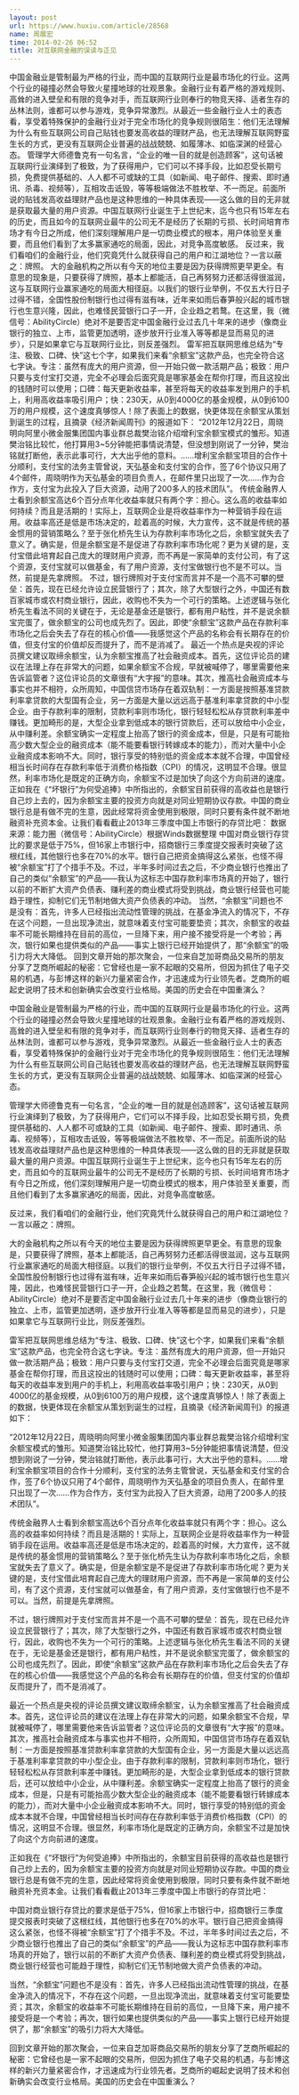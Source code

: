 ```yaml
---
layout: post
url: https://www.huxiu.com/article/28568
name: 周展宏
time: 2014-02-26 06:52
title: 对互联网金融的误读与正见
---
```

中国金融业是管制最为严格的行业，而中国的互联网行业是最市场化的行业。这两个行业的碰撞必然会导致火星撞地球的壮观景象。金融行业有着严格的游戏规则、高耸的进入壁垒和有限的竞争对手，而互联网行业则奉行的物竞天择、适者生存的丛林法则，谁都可以参与游戏，竞争异常激烈。从最近一些金融行业人士的表态看，享受着特殊保护的金融行业对于完全市场化的竞争规则很陌生：他们无法理解为什么有些互联网公司自己贴钱也要发高收益的理财产品，也无法理解互联网野蛮生长的方式，更没有互联网企业普遍的战战兢兢、如履薄冰、如临深渊的经营心态。 管理学大师德鲁克有一句名言，“企业的唯一目的就是创造顾客”，这句话被互联网行业演绎到了极致，为了获得用户，它们可以不择手段，比如忍受长期亏损，免费提供基础的、人人都不可或缺的工具（如新闻、电子邮件、搜索、即时通讯、杀毒、视频等），互相攻击诋毁，等等极端做法不胜枚举、不一而足。前面所说的贴钱发高收益理财产品也是这种思维的一种具体表现——这么做的目的无非就是获取最大量的用户资源。中国互联网行业诞生于上世纪末，迄今也只有15年左右的历史，而且如今的互联网业最牛的公司无不是经历了长期的亏损、长时间培育市场才有今日之所成，他们深刻理解用户是一切商业模式的根本，用户体验至关重要，而且他们看到了太多赢家通吃的局面，因此，对竞争高度敏感。 反过来，我们看咱们的金融行业，他们究竟凭什么就获得自己的用户和江湖地位？一言以蔽之：牌照。 大的金融机构之所以有今天的地位主要是因为获得牌照更早更全。有意思的现象是，只要获得了牌照，基本上都能活，自己再努努力还都活得很滋润，这与互联网行业赢家通吃的局面大相径庭。以我们的银行业举例，不仅五大行日子过得不错，全国性股份制银行也过得有滋有味，近年来如雨后春笋般兴起的城市银行也生意兴隆，因此，也难怪民营银行口子一开，企业趋之若鹜。在这里，我（微信号：AbilityCircle）绝对不是要否定中国金融行业过去几十年来的进步（像商业银行的独立、上市，监管更加透明，逐步放开行业准入等等都是显而易见的进步），只是如果拿它与互联网行业比，则反差强烈。 雷军把互联网思维总结为“专注、极致、口碑、快”这七个字，如果我们来看“余额宝”这款产品，也完全符合这七字诀。专注：虽然有庞大的用户资源，但一开始只做一款活期产品；极致：用户只要与支付宝打交道，完全不必理会后面究竟是哪家基金在帮你打理，而且这投出的钱随时可以使用；口碑：每天更新收益率，甚至将每天的收益率发到用户的手机上，利用高收益率吸引用户；快：230天，从0到4000亿的基金规模，从0到6100万的用户规模，这个速度真够惊人！除了表面上的数据，快更体现在余额宝从策划到诞生的过程，且摘录《经济新闻周刊》的报道如下： “2012年12月22日，周晓明向阿里小微金服集团国内事业群总裁樊治铭介绍增利宝余额宝模式的雏形。知道樊治铭比较忙，他打算用3~5分钟能把事情说清楚，但没想到刚说了一分钟，樊治铭就打断他，表示此事可行，大大出乎他的意料。……增利宝余额宝项目的合作十分顺利，支付宝的法务主管曾说，天弘基金和支付宝的合作，签了6个协议只用了4个邮件，周晓明作为天弘基金的项目负责人，在邮件里只出现了一次……作为合作方，支付宝为此投入了巨大资源，动用了200多人的技术团队”。 传统金融界人士看到余额宝高达6个百分点年化收益率就只有两个字：担心。这么高的收益率如何持续？而且是活期的！实际上，互联网企业是将收益率作为一种营销手段在运用。收益率高还是低是市场决定的，趁着高的时候，大力宣传，这不就是传统的基金惯用的营销策略么？至于张化桥先生认为存款利率市场化之后，余额宝就失去了意义了。确实是，但是余额宝是不是促进了存款利率市场化呢？更为关键的是，支付宝借此培育起自己庞大的理财用户资源，而不再是一家简单的支付公司，有了这个资源，支付宝就可以做基金，有了用户资源，支付宝做银行也不是不可以。当然，前提是先拿牌照。 不过，银行牌照对于支付宝而言并不是一个高不可攀的壁垒：首先，现在已经允许设立民营银行了；其次，除了大型银行之外，中国还有数百家城市或农村商业银行，因此，收购也不失为一个可行的策略。上述逻辑与张化桥先生看法不同的关键在于，无论是基金还是银行，都有用户粘性，并不是说余额宝完蛋了，做余额宝的公司也成先烈了。因此，即使“余额宝”这款产品在存款利率市场化之后会失去了存在的核心价值——我感觉这个产品的名称会有长期存在的价值，但支付宝的价值却反而提升了，而不是消减了。 最近一个热点是央视的评论员撰文建议取缔余额宝，认为余额宝推高了社会融资成本。首先，这位评论员的建议在法理上存在非常大的问题，如果余额宝不合规，早就被喊停了，哪里需要他来告诉监管者？这位评论员的文章很有“大字报”的意味。其次，推高社会融资成本与事实也并不相符，众所周知，中国信贷市场存在着双轨制：一方面是按照基准贷款利率拿贷款的大型国有企业，另一方面是大量以远远高于基准利率拿贷款的中小型企业。由于存款利率的限制，贷款利率则市场化，银行轻轻松松从存贷款利率差中赚钱。更加畸形的是，大型企业拿到低成本的银行贷款后，还可以放给中小企业，从中赚利差。余额宝确实一定程度上抬高了银行的资金成本，但是，只是有可能抬高少数大型企业的融资成本（能不能要看银行转嫁成本的能力），而对大量中小企业融资成本影响不大。同时，银行享受的特别低的资金成本本就不合理，中国曾经相当长时间存在存款利率低于消费价格指数（CPI）的情况，这明显不合理。很显然，利率市场化是既定的正确方向，余额宝不过是加快了向这个方向前进的速度。 正如我在《“坏银行”为何受追捧》中所指出的，余额宝目前获得的高收益也是银行自己炒上去的，因为余额宝主要的投资方向就是对同业短期协议存款。中国的商业银行总是有做不完的生意，因此经常将资金使用到极限，同时只要有条件就不断地融资补充资本金。让我们看看截止2013年三季度中国上市银行的存贷比吧： 数据来源：能力圈（微信号：AbilityCircle）根据Winds数据整理 中国对商业银行存贷比的要求是低于75%，但16家上市银行中，招商银行三季度提交报表时突破了这根红线，其他银行也多在70%的水平。银行自己把资金搞得这么紧张，也怪不得被“余额宝”打了个措手不及。不过，半年多时间过去之后，不少商业银行也推出了自己的类似“余额宝”的产品——我认为这标志中国存款利率市场真的开始了，银行以前的不断扩大资产负债表、赚利差的商业模式将受到挑战，商业银行经营也可能趋于理性，抑制它们无节制地做大资产负债表的冲动。 当然，“余额宝”问题也不是没有：首先，许多人已经指出流动性管理的挑战，在基金净流入的情况下，不存在这个问题，一旦出现净流出，就意味着支付宝可能要垫资；其次，余额宝的收益率不可能长期维持在目前的高位，一旦降下来，用户接不接受将是一个考验；再次，银行如果也提供类似的产品——事实上银行已经开始提供了，那“余额宝”的吸引力将大大降低。 回到文章开始的那次聚会，一位来自芝加哥商品交易所的朋友分享了芝商所崛起的秘密：它曾经也是一家不起眼的交易所，但因为抓住了电子交易的机遇，与彭博这样的新兴力量紧密合作，才迅速成为行业领先者。芝商所的崛起史说明了技术和创新确实会改变行业格局。美国的历史会在中国重演么？

中国金融业是管制最为严格的行业，而中国的互联网行业是最市场化的行业。这两个行业的碰撞必然会导致火星撞地球的壮观景象。金融行业有着严格的游戏规则、高耸的进入壁垒和有限的竞争对手，而互联网行业则奉行的物竞天择、适者生存的丛林法则，谁都可以参与游戏，竞争异常激烈。从最近一些金融行业人士的表态看，享受着特殊保护的金融行业对于完全市场化的竞争规则很陌生：他们无法理解为什么有些互联网公司自己贴钱也要发高收益的理财产品，也无法理解互联网野蛮生长的方式，更没有互联网企业普遍的战战兢兢、如履薄冰、如临深渊的经营心态。

管理学大师德鲁克有一句名言，“企业的唯一目的就是创造顾客”，这句话被互联网行业演绎到了极致，为了获得用户，它们可以不择手段，比如忍受长期亏损，免费提供基础的、人人都不可或缺的工具（如新闻、电子邮件、搜索、即时通讯、杀毒、视频等），互相攻击诋毁，等等极端做法不胜枚举、不一而足。前面所说的贴钱发高收益理财产品也是这种思维的一种具体表现——这么做的目的无非就是获取最大量的用户资源。中国互联网行业诞生于上世纪末，迄今也只有15年左右的历史，而且如今的互联网业最牛的公司无不是经历了长期的亏损、长时间培育市场才有今日之所成，他们深刻理解用户是一切商业模式的根本，用户体验至关重要，而且他们看到了太多赢家通吃的局面，因此，对竞争高度敏感。

反过来，我们看咱们的金融行业，他们究竟凭什么就获得自己的用户和江湖地位？一言以蔽之：牌照。

大的金融机构之所以有今天的地位主要是因为获得牌照更早更全。有意思的现象是，只要获得了牌照，基本上都能活，自己再努努力还都活得很滋润，这与互联网行业赢家通吃的局面大相径庭。以我们的银行业举例，不仅五大行日子过得不错，全国性股份制银行也过得有滋有味，近年来如雨后春笋般兴起的城市银行也生意兴隆，因此，也难怪民营银行口子一开，企业趋之若鹜。在这里，我（微信号：AbilityCircle）绝对不是要否定中国金融行业过去几十年来的进步（像商业银行的独立、上市，监管更加透明，逐步放开行业准入等等都是显而易见的进步），只是如果拿它与互联网行业比，则反差强烈。

雷军把互联网思维总结为“专注、极致、口碑、快”这七个字，如果我们来看“余额宝”这款产品，也完全符合这七字诀。专注：虽然有庞大的用户资源，但一开始只做一款活期产品；极致：用户只要与支付宝打交道，完全不必理会后面究竟是哪家基金在帮你打理，而且这投出的钱随时可以使用；口碑：每天更新收益率，甚至将每天的收益率发到用户的手机上，利用高收益率吸引用户；快：230天，从0到4000亿的基金规模，从0到6100万的用户规模，这个速度真够惊人！除了表面上的数据，快更体现在余额宝从策划到诞生的过程，且摘录《经济新闻周刊》的报道如下：

“2012年12月22日，周晓明向阿里小微金服集团国内事业群总裁樊治铭介绍增利宝余额宝模式的雏形。知道樊治铭比较忙，他打算用3~5分钟能把事情说清楚，但没想到刚说了一分钟，樊治铭就打断他，表示此事可行，大大出乎他的意料。……增利宝余额宝项目的合作十分顺利，支付宝的法务主管曾说，天弘基金和支付宝的合作，签了6个协议只用了4个邮件，周晓明作为天弘基金的项目负责人，在邮件里只出现了一次……作为合作方，支付宝为此投入了巨大资源，动用了200多人的技术团队”。

传统金融界人士看到余额宝高达6个百分点年化收益率就只有两个字：担心。这么高的收益率如何持续？而且是活期的！实际上，互联网企业是将收益率作为一种营销手段在运用。收益率高还是低是市场决定的，趁着高的时候，大力宣传，这不就是传统的基金惯用的营销策略么？至于张化桥先生认为存款利率市场化之后，余额宝就失去了意义了。确实是，但是余额宝是不是促进了存款利率市场化呢？更为关键的是，支付宝借此培育起自己庞大的理财用户资源，而不再是一家简单的支付公司，有了这个资源，支付宝就可以做基金，有了用户资源，支付宝做银行也不是不可以。当然，前提是先拿牌照。

不过，银行牌照对于支付宝而言并不是一个高不可攀的壁垒：首先，现在已经允许设立民营银行了；其次，除了大型银行之外，中国还有数百家城市或农村商业银行，因此，收购也不失为一个可行的策略。上述逻辑与张化桥先生看法不同的关键在于，无论是基金还是银行，都有用户粘性，并不是说余额宝完蛋了，做余额宝的公司也成先烈了。因此，即使“余额宝”这款产品在存款利率市场化之后会失去了存在的核心价值——我感觉这个产品的名称会有长期存在的价值，但支付宝的价值却反而提升了，而不是消减了。

最近一个热点是央视的评论员撰文建议取缔余额宝，认为余额宝推高了社会融资成本。首先，这位评论员的建议在法理上存在非常大的问题，如果余额宝不合规，早就被喊停了，哪里需要他来告诉监管者？这位评论员的文章很有“大字报”的意味。其次，推高社会融资成本与事实也并不相符，众所周知，中国信贷市场存在着双轨制：一方面是按照基准贷款利率拿贷款的大型国有企业，另一方面是大量以远远高于基准利率拿贷款的中小型企业。由于存款利率的限制，贷款利率则市场化，银行轻轻松松从存贷款利率差中赚钱。更加畸形的是，大型企业拿到低成本的银行贷款后，还可以放给中小企业，从中赚利差。余额宝确实一定程度上抬高了银行的资金成本，但是，只是有可能抬高少数大型企业的融资成本（能不能要看银行转嫁成本的能力），而对大量中小企业融资成本影响不大。同时，银行享受的特别低的资金成本本就不合理，中国曾经相当长时间存在存款利率低于消费价格指数（CPI）的情况，这明显不合理。很显然，利率市场化是既定的正确方向，余额宝不过是加快了向这个方向前进的速度。

正如我在《“坏银行”为何受追捧》中所指出的，余额宝目前获得的高收益也是银行自己炒上去的，因为余额宝主要的投资方向就是对同业短期协议存款。中国的商业银行总是有做不完的生意，因此经常将资金使用到极限，同时只要有条件就不断地融资补充资本金。让我们看看截止2013年三季度中国上市银行的存贷比吧：

中国对商业银行存贷比的要求是低于75%，但16家上市银行中，招商银行三季度提交报表时突破了这根红线，其他银行也多在70%的水平。银行自己把资金搞得这么紧张，也怪不得被“余额宝”打了个措手不及。不过，半年多时间过去之后，不少商业银行也推出了自己的类似“余额宝”的产品——我认为这标志中国存款利率市场真的开始了，银行以前的不断扩大资产负债表、赚利差的商业模式将受到挑战，商业银行经营也可能趋于理性，抑制它们无节制地做大资产负债表的冲动。

当然，“余额宝”问题也不是没有：首先，许多人已经指出流动性管理的挑战，在基金净流入的情况下，不存在这个问题，一旦出现净流出，就意味着支付宝可能要垫资；其次，余额宝的收益率不可能长期维持在目前的高位，一旦降下来，用户接不接受将是一个考验；再次，银行如果也提供类似的产品——事实上银行已经开始提供了，那“余额宝”的吸引力将大大降低。

回到文章开始的那次聚会，一位来自芝加哥商品交易所的朋友分享了芝商所崛起的秘密：它曾经也是一家不起眼的交易所，但因为抓住了电子交易的机遇，与彭博这样的新兴力量紧密合作，才迅速成为行业领先者。芝商所的崛起史说明了技术和创新确实会改变行业格局。美国的历史会在中国重演么？


